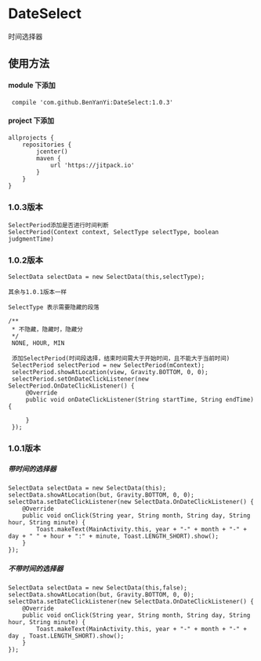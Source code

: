 # DateSelect
时间选择器

## 使用方法

#### module 下添加

     compile 'com.github.BenYanYi:DateSelect:1.0.3'

#### project 下添加

    allprojects {
        repositories {
            jcenter()
            maven {
                url 'https://jitpack.io'
            }
        }
    }
    
### 1.0.3版本

    SelectPeriod添加是否进行时间判断
    SelectPeriod(Context context, SelectType selectType, boolean judgmentTime)
    
### 1.0.2版本
    SelectData selectData = new SelectData(this,selectType);
    
    其余与1.0.1版本一样
    
    SelectType 表示需要隐藏的段落
    
    /**
     * 不隐藏，隐藏时，隐藏分
     */
     NONE, HOUR, MIN  
     
     添加SelectPeriod(时间段选择，结束时间需大于开始时间，且不能大于当前时间)
     SelectPeriod selectPeriod = new SelectPeriod(mContext);
     selectPeriod.showAtLocation(view, Gravity.BOTTOM, 0, 0);
     selectPeriod.setOnDateClickListener(new SelectPeriod.OnDateClickListener() {
         @Override
         public void onDateClickListener(String startTime, String endTime) {
                     
         }
     });
    
### 1.0.1版本
##### 带时间的选择器
    SelectData selectData = new SelectData(this);
    selectData.showAtLocation(but, Gravity.BOTTOM, 0, 0);
    selectData.setDateClickListener(new SelectData.OnDateClickListener() {
        @Override
        public void onClick(String year, String month, String day, String hour, String minute) {
            Toast.makeText(MainActivity.this, year + "-" + month + "-" + day + " " + hour + ":" + minute, Toast.LENGTH_SHORT).show();
        }
    });
##### 不带时间的选择器
    SelectData selectData = new SelectData(this,false);
    selectData.showAtLocation(but, Gravity.BOTTOM, 0, 0);
    selectData.setDateClickListener(new SelectData.OnDateClickListener() {
        @Override
        public void onClick(String year, String month, String day, String hour, String minute) {
            Toast.makeText(MainActivity.this, year + "-" + month + "-" + day , Toast.LENGTH_SHORT).show();
        }
    });
